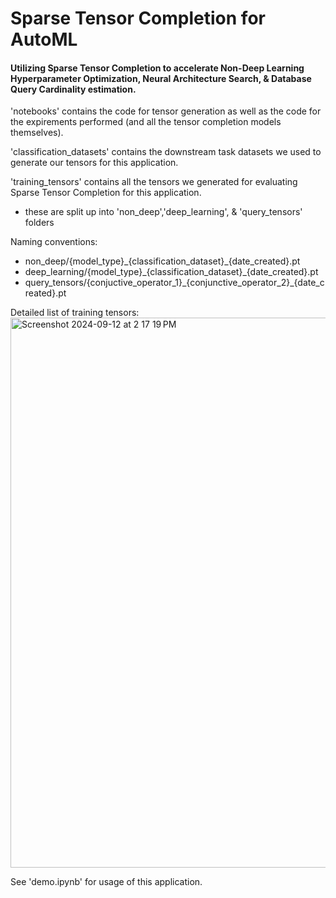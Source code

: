 # Sparse Tensor Completion for AutoML

#### Utilizing Sparse Tensor Completion to accelerate Non-Deep Learning Hyperparameter Optimization, Neural Architecture Search, & Database Query Cardinality estimation.


'notebooks' contains the code for tensor generation as well as the code for the expirements performed (and all the tensor completion models themselves).

'classification_datasets' contains the downstream task datasets we used to generate our tensors for this application.

'training_tensors' contains all the tensors we generated for evaluating Sparse Tensor Completion for this application.
  - these are split up into 'non_deep','deep_learning', & 'query_tensors' folders

Naming conventions:
  - non_deep/{model_type}\_{classification\_dataset}\_{date\_created}.pt
  - deep_learning/{model_type}\_{classification\_dataset}\_{date\_created}.pt
  - query_tensors/{conjuctive\_operator\_1}_{conjunctive\_operator\_2}\_{date\_created}.pt


Detailed list of training tensors:
<img width="880" alt="Screenshot 2024-09-12 at 2 17 19 PM" src="https://github.com/user-attachments/assets/bb4d5f9d-e40d-478c-a9b0-5de170f7789c">



See 'demo.ipynb' for usage of this application.
